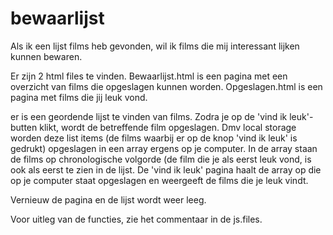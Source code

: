 # bewaarlijst
Als ik een lijst films heb gevonden, wil ik films die mij interessant lijken kunnen bewaren.

Er zijn 2 html files te vinden. Bewaarlijst.html is een pagina met een overzicht van films die opgeslagen kunnen worden. Opgeslagen.html is een pagina met films die jij leuk vond. 

er is een geordende lijst te vinden van films. Zodra je op de 'vind ik leuk'-butten klikt, wordt de betreffende film opgeslagen. Dmv local storage worden deze list items (de films waarbij er op de knop 'vind ik leuk' is gedrukt) opgeslagen in een array ergens op je computer. In de array staan de films op chronologische volgorde (de film die je als eerst leuk vond, is ook als eerst te zien in de lijst. De 'vind ik leuk' pagina haalt de array op die op je computer staat opgeslagen en weergeeft de films die je leuk vindt. 

Vernieuw de pagina en de lijst wordt weer leeg. 

Voor uitleg van de functies, zie het commentaar in de js.files.
